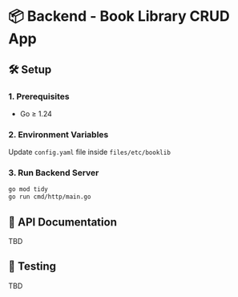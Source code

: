 # 📦 Backend - Book Library CRUD App

## 🛠️ Setup

### 1. Prerequisites

- Go ≥ 1.24

### 2. Environment Variables

Update `config.yaml` file inside `files/etc/booklib`

### 3. Run Backend Server

```bash
go mod tidy
go run cmd/http/main.go
```

## 📄 API Documentation

TBD

## 🧪 Testing

TBD



